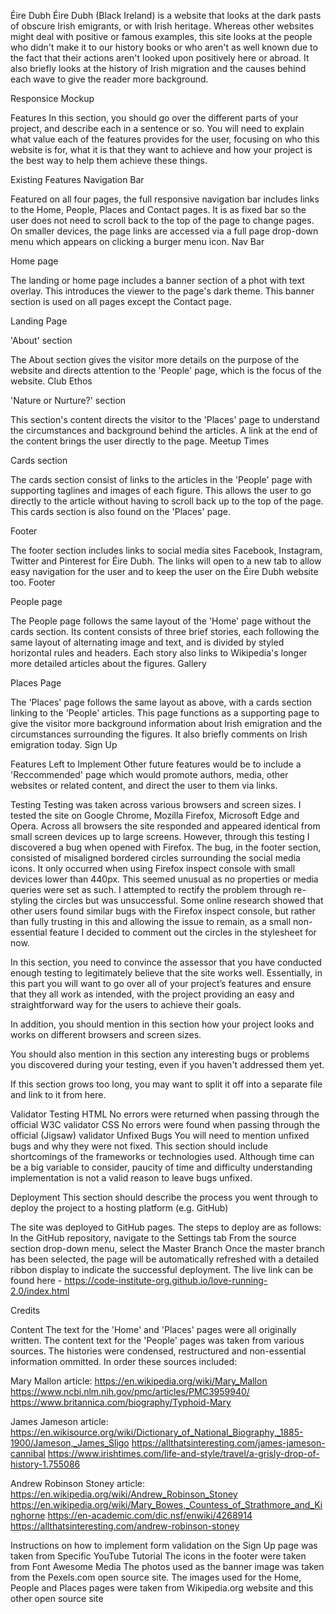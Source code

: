 Éire Dubh
Éire Dubh (Black Ireland) is a website that looks at the dark pasts of obscure Irish emigrants, or with Irish heritage. Whereas other websites might deal with positive or famous examples, this site looks at the people who didn't make it to our history books or who aren't as well known due to the fact that their actions aren't looked upon positively here or abroad. It also briefly looks at the
history of Irish migration and the causes behind each wave to give the reader more background.



Responsice Mockup

Features
In this section, you should go over the different parts of your project, and describe each in a sentence or so. You will need to explain what value each of the features provides for the user, focusing on who this website is for, what it is that they want to achieve and how your project is the best way to help them achieve these things.

Existing Features
Navigation Bar

Featured on all four pages, the full responsive navigation bar includes links to the Home, People, Places and Contact pages. It is as fixed bar so the user does not need to scroll back to the top of the page to change pages.
On smaller devices, the page links are accessed via a full page drop-down menu which appears on clicking a burger menu icon.
Nav Bar

Home page

The landing or home page includes a banner section of a phot with text overlay. This introduces the viewer to the page's dark theme. This banner section is used on all pages except the Contact page.

Landing Page

'About' section

The About section gives the visitor more details on the purpose of the website and directs attention to the 'People' page, which is the focus of the website.
Club Ethos

'Nature or Nurture?' section

This section's content directs the visitor to the 'Places' page to understand the circumstances and background behind the articles. A link at the end of the content brings the user directly to the page.
Meetup Times

Cards section

The cards section consist of links to the articles in the 'People' page with supporting taglines and images of each figure. This allows the user to go directly to the article without having to scroll back up to the top of the page.
This cards section is also found on the 'Places' page.

Footer

The footer section includes links to social media sites Facebook, Instagram, Twitter and Pinterest for Éire Dubh. The links will open to a new tab to allow easy navigation for the user and to keep the user on the Éire Dubh website too.
Footer

People page

The People page follows the same layout of the 'Home' page without the cards section. Its content consists of three brief stories, each following the same layout of alternating image and text, and is divided by styled horizontal rules and headers. Each story also links to Wikipedia's longer more detailed articles about the figures.
Gallery

Places Page

The 'Places' page follows the same layout as above, with a cards section linking to the 'People' articles. This page functions as a supporting page to give the visitor more background information about Irish emigration and the circumstances surrounding the figures. It also briefly comments on Irish emigration today.
Sign Up

Features Left to Implement
Other future features would be to include a 'Reccommended' page which would promote authors, media, other websites or related content, and direct the user to them via links.

Testing
Testing was taken across various browsers and screen sizes. I tested the site on Google Chrome, Mozilla Firefox, Microsoft Edge and Opera. Across all browsers the site responded and appeared identical from small screen devices up to large screens. However, through this testing I discovered a bug when opened with Firefox.
The bug, in the footer section, consisted of misaligned bordered circles surrounding the social media icons. It only occurred when using Firefox inspect console with small devices lower than 440px. This seemed unusual as no properties or media queries were set as such. I attempted to rectify the problem through re-styling the circles but was unsuccessful. Some online research showed that other users found similar bugs with the Firefox inspect console, but rather than fully trusting in this and allowing the issue to remain,  as a small non-essential feature I decided to comment out the circles in the stylesheet for now.

In this section, you need to convince the assessor that you have conducted enough testing to legitimately believe that the site works well. Essentially, in this part you will want to go over all of your project’s features and ensure that they all work as intended, with the project providing an easy and straightforward way for the users to achieve their goals.

In addition, you should mention in this section how your project looks and works on different browsers and screen sizes.

You should also mention in this section any interesting bugs or problems you discovered during your testing, even if you haven't addressed them yet.

If this section grows too long, you may want to split it off into a separate file and link to it from here.

Validator Testing
HTML
No errors were returned when passing through the official W3C validator
CSS
No errors were found when passing through the official (Jigsaw) validator
Unfixed Bugs
You will need to mention unfixed bugs and why they were not fixed. This section should include shortcomings of the frameworks or technologies used. Although time can be a big variable to consider, paucity of time and difficulty understanding implementation is not a valid reason to leave bugs unfixed.

Deployment
This section should describe the process you went through to deploy the project to a hosting platform (e.g. GitHub)

The site was deployed to GitHub pages. The steps to deploy are as follows:
In the GitHub repository, navigate to the Settings tab
From the source section drop-down menu, select the Master Branch
Once the master branch has been selected, the page will be automatically refreshed with a detailed ribbon display to indicate the successful deployment.
The live link can be found here - https://code-institute-org.github.io/love-running-2.0/index.html

Credits

Content
The text for the 'Home' and 'Places' pages were all originally written.
The content text for the 'People' pages was taken from various sources. The histories were condensed, restructured and non-essential information ommitted. In order these sources included:

Mary Mallon article:
https://en.wikipedia.org/wiki/Mary_Mallon
https://www.ncbi.nlm.nih.gov/pmc/articles/PMC3959940/
https://www.britannica.com/biography/Typhoid-Mary

James Jameson article:
https://en.wikisource.org/wiki/Dictionary_of_National_Biography,_1885-1900/Jameson,_James_Sligo
https://allthatsinteresting.com/james-jameson-cannibal
https://www.irishtimes.com/life-and-style/travel/a-grisly-drop-of-history-1.755086

Andrew Robinson Stoney article:
https://en.wikipedia.org/wiki/Andrew_Robinson_Stoney
https://en.wikipedia.org/wiki/Mary_Bowes,_Countess_of_Strathmore_and_Kinghorne
https://en-academic.com/dic.nsf/enwiki/4268914
https://allthatsinteresting.com/andrew-robinson-stoney



Instructions on how to implement form validation on the Sign Up page was taken from Specific YouTube Tutorial
The icons in the footer were taken from Font Awesome
Media
The photos used as the banner image was taken from the Pexels.com open source site.
The images used for the Home, People and Places pages were taken from  Wikipedia.org website and this other open source site
